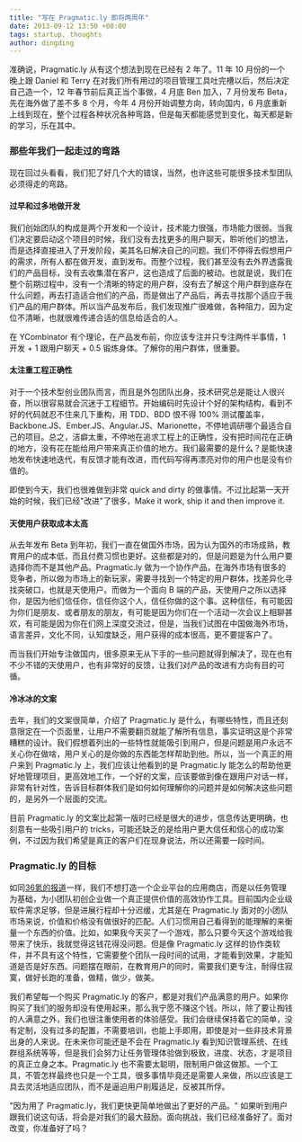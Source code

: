 ```yaml
---
title: "写在 Pragmatic.ly 即将两周年"
date: 2013-09-12 13:50 +08:00
tags: startup, thoughts
author: dingding
---
```


准确说，Pragmatic.ly 从有这个想法到现在已经有 2 年了。11 年 10 月份的一个晚上跟 Daniel 和 Terry 在对我们所有用过的项目管理工具吐完槽以后，然后决定自己造一个，12 年春节前后真正当个事做，4 月底 Ben 加入，7 月份发布 Beta，先在海外做了差不多 8 个月，今年 4 月份开始调整方向，转向国内，6 月底重新上线到现在，整个过程各种状况各种弯路，但是每天都能感觉到变化，每天都是新的学习，乐在其中。

### 那些年我们一起走过的弯路 ###

现在回过头看看，我们犯了好几个大的错误，当然，也许这些可能很多技术型团队必须得走的弯路。

#### 过早和过多地做开发 ####

我们创始团队的构成是两个开发和一个设计，技术能力很强，市场能力很弱。当我们决定要启动这个项目的时候，我们没有去找更多的用户聊天，聆听他们的想法，而是选择直接进入了开发阶段，美其名曰解决自己的问题。我们不停得去假想用户的需求，所有人都在做开发，直到发布。而整个过程，我们甚至没有去外界透露我们的产品目标，没有去收集潜在客户，这也造成了后面的被动。也就是说，我们在整个前期过程中，没有一个清晰的特定的用户群，没有去了解这个用户群到底存在什么问题，再去打造适合他们的产品，而是做出了产品后，再去寻找那个适应于我们产品的用户群体。所以当产品发布后，我们发现推广很难做，各种阻力，因为定位不清晰，也就很难传递合适的信息给适合的人。

在 YCombinator 有个理论，在产品发布前，你应该专注并只专注两件半事情，1 开发 + 1 跟用户聊天 + 0.5 锻炼身体。了解你的用户群体，很重要。

#### 太注重工程正确性 ####

对于一个技术型创业团队而言，而且是外包团队出身，技术研究总是能让人很兴奋，所以很容易就会沉迷于工程细节。开始编码时先设计个好的架构结构，看到不好的代码就忍不住来几下重构，用 TDD、BDD 恨不得 100% 测试覆盖率，Backbone.JS、Ember.JS、Angular.JS、Marionette，不停地调研哪个最适合自己的项目。总之，洁癖太重，不停地在追求工程上的正确性，没有把时间花在正确的地方，没有花在能给用户带来真正价值的地方。我们最需要的是什么？是能快速地发布快速地迭代，有反馈才能有改进，而代码写得再漂亮对你的用户也是没有价值的。

即使到今天，我们也很难做到非常 quick and dirty 的做事情。不过比起第一天开始的时候，我们已经"改进"了很多，Make it work, ship it and then improve it.

#### 天使用户获取成本太高 ####

从去年发布 Beta 到年初，我们一直在做国外市场，因为认为国外的市场成熟，教育用户的成本低，而且付费习惯也更好。这些都是对的，但是问题是为什么用户要选择你而不是其他产品。Pragmatic.ly 做为一个协作产品，在海外市场有很多的竞争者，所以做为市场上的新玩家，需要寻找到一个特定的用户群体，找差异化寻找突破口，也就是天使用户。而做为一个面向 B 端的产品，天使用户之所以选择你，是因为他们信任你，信任你这个人，信任你做的这个事。这种信任，有可能因为你们是朋友、或者朋友的朋友，有可能是因为你们在一个活动一次会议上相聊甚欢，有可能是因为你在们网上深度交流过，但是，当我们试图在中国做海外市场，语言差异，文化不同，认知度缺乏，用户获得的成本很高，更不要提客户了。

而当我们开始专注做国内，很多原来无从下手的一些问题就得到解决了，现在也有不少不错的天使用户，也有非常好的反馈，让我们对产品的改进有方向有目的可循。

#### 冷冰冰的文案 ####

去年，我们的文案很简单，介绍了 Pragmatic.ly 是什么，有哪些特性，而且还刻意限定在一个页面里，让用户不需要翻页就能了解所有信息，事实证明这是个非常糟糕的设计。我们假想着列出的一些特性就能吸引到用户，但是问题是用户永远不关心你在做啥，用户关心的是你做的东西能怎样帮助到他。所以，当一个真正的用户来到 Pragmatic.ly 上，我们应该让他看到的是 Pragmatic.ly 能怎么的帮助他更好地管理项目，更高效地工作，一个好的文案，应该要做到像在跟用户对话一样，非常有针对性，告诉目标群体我们是如何如何理解你的问题并是如何解决这些问题的，是另外一个层面的交流。

目前 Pragmatic.ly  的文案比起第一版时已经是很大的进步，信息传达更明确，也刻意有一些吸引用户的 tricks，可能还缺乏的是给用户更大信任和信心的成功案例，不过因为我们希望是真正的客户们在现身说法，所以还需要一段时间。

### Pragmatic.ly 的目标 ###

如同[36氪的报道](http://www.36kr.com/p/205411.html)一样，我们不想打造一个企业平台的应用商店，而是以任务管理为基础，为小团队初创企业做一个真正提供价值的高效协作工具。目前国内企业级软件需求足够，但是进展行程却十分迟缓，尤其是在 Pragmatic.ly 面对的小团队市场来说，价值和价格没有做很好的匹配。人们习惯用自己看得到的能理解的来衡量一个东西的价值。比如，如果我今天买了一个游戏，那么只要今天这个游戏给我带来了快乐，我就觉得这钱花得没问题。但是像 Pragmatic.ly 这样的协作类软件，并不具有这个特性，它需要整个团队一段时间的试用，才能看到效果，才能知道是否是好东西。问题摆在眼前，在教育用户的同时，需要我们更专注，耐得住寂寞，做好长跑的准备，做精，做少，做美。

我们希望每一个购买 Pragmatic.ly 的客户，都是对我们产品满意的用户。如果你购买了我们的服务却没有使用起来，那么我宁愿不赚这个钱。所以，除了要让掏钱的人满意之外，我们也很注重使用者的体验感受。我们会继续保持着它的简单，没有定制，没有过多的配置，不需要培训，也能上手即用，即使是对一些非技术背景出身的人来说。在未来你可能还是不会在 Pragmatic.ly  看到知识管理系统、在线群组系统等等，但是我们会努力让任务管理体验做到极致，进度、状态，才是项目的真正立身之本。Pragmatic.ly  也不需要太聪明，限制用户做这做那。一个工具，不管怎样最终也只是一个工具，很多事情毕竟还是需要人来做，所以应该是工具去灵活地适应团队，而不是逼迫用户削履适足，反被其所俘。

"因为用了 Pragmatic.ly，我们更快更简单地做出了更好的产品。" 如果听到用户跟我们说这句话，将会是对我们的最大鼓励。面向挑战，我们已经准备好了。面对改变，你准备好了吗？
